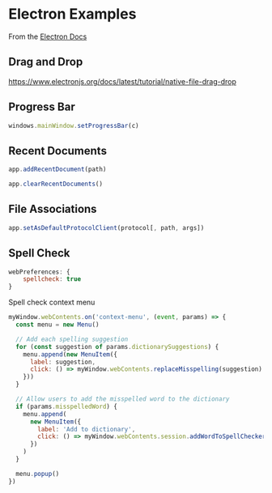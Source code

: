 # Electron Examples

From the [Electron Docs](https://www.electronjs.org/docs)

## Drag and Drop

https://www.electronjs.org/docs/latest/tutorial/native-file-drag-drop

## Progress Bar

```js
windows.mainWindow.setProgressBar(c)
```

## Recent Documents

```js
app.addRecentDocument(path)

app.clearRecentDocuments()
```

## File Associations

```js
app.setAsDefaultProtocolClient(protocol[, path, args])
```

## Spell Check

```js
webPreferences: {
	spellcheck: true
}
```

Spell check context menu

```js
myWindow.webContents.on('context-menu', (event, params) => {
  const menu = new Menu()

  // Add each spelling suggestion
  for (const suggestion of params.dictionarySuggestions) {
    menu.append(new MenuItem({
      label: suggestion,
      click: () => myWindow.webContents.replaceMisspelling(suggestion)
    }))
  }

  // Allow users to add the misspelled word to the dictionary
  if (params.misspelledWord) {
    menu.append(
      new MenuItem({
        label: 'Add to dictionary',
        click: () => myWindow.webContents.session.addWordToSpellCheckerDictionary(params.misspelledWord)
      })
    )
  }

  menu.popup()
})
```
